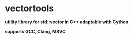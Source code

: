 # vectortools
**utility library for std::vector in C++ adaptable with Cython**

**supports GCC, Clang, MSVC**
